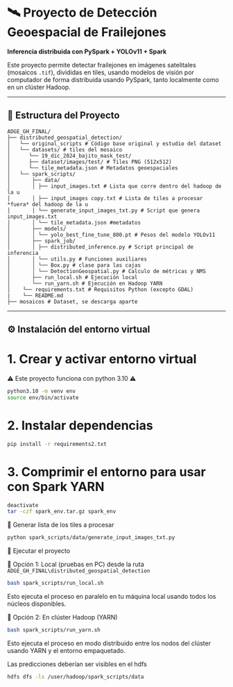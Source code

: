 # 🛰️ Proyecto de Detección Geoespacial de Frailejones  
**Inferencia distribuida con PySpark + YOLOv11 + Spark**

Este proyecto permite detectar frailejones en imágenes satelitales (mosaicos `.tif`), divididas en tiles, usando modelos de visión por computador de forma distribuida usando PySpark, tanto localmente como en un clúster Hadoop.

---

## 📁 Estructura del Proyecto
```
ADGE_GH_FINAL/
├── distributed_geospatial_detection/ 
│   └── original_scripts # Código base original y estudio del dataset
│   └── datasets/ # tiles del mosaico
│      └── 19_dic_2024_bajito_mask_test/
│      ├── dataset/images/test/ # Tiles PNG (512x512)
│      └── tile_metadata.json # Metadatos geoespaciales
│   └── spark_scripts/
│       ├── data/
│       │ ├── input_images.txt # Lista que corre dentro del hadoop de la u
│       │ ├── input_images copy.txt # Lista de tiles a procesar *fuera* del hadoop de la u
│       │ └── generate_input_images_txt.py # Script que genera input_images.txt
│       │ └── tile_metadata.json #metadatos
│       ├── models/
│       │ └── yolo_best_fine_tune_800.pt # Pesos del modelo YOLOv11
│       ├── spark_job/
│       │ ├── distributed_inference.py # Script principal de inferencia
│       │ └── utils.py # Funciones auxiliares
│       │ └── Box.py # clase para las cajas
│       │ └── DetectionGeospatial.py # Calculo de métricas y NMS
│       ├── run_local.sh # Ejecución local
│       └── run_yarn.sh # Ejecución en Hadoop YARN
│    └── requirements.txt # Requisitos Python (excepto GDAL)
|    └── README.md
├── mosaicos # Dataset, se descarga aparte
```

---

## ⚙️ Instalación del entorno virtual


# 1. Crear y activar entorno virtual

⚠ Este proyecto funciona con python 3.10 ⚠

```bash
python3.10 -m venv env
source env/bin/activate
```

# 2. Instalar dependencias
```bash
pip install -r requirements2.txt
```

# 3. Comprimir el entorno para usar con Spark YARN
```bash
deactivate
tar -czf spark_env.tar.gz spark_env
```

🧾 Generar lista de los tiles a procesar
```bash
python spark_scripts/data/generate_input_images_txt.py
```

🚀 Ejecutar el proyecto

🔹 Opción 1: Local (pruebas en PC) desde la ruta `ADGE_GH_FINAL\distributed_geospatial_detection`

```bash
bash spark_scripts/run_local.sh
```

Esto ejecuta el proceso en paralelo en tu máquina local usando todos los núcleos disponibles.


🔹 Opción 2: En clúster Hadoop (YARN)

```bash
bash spark_scripts/run_yarn.sh
```

Esto ejecuta el proceso en modo distribuido entre los nodos del clúster usando YARN y el entorno empaquetado.

Las predicciones deberían ser visibles en el hdfs
```bash
hdfs dfs -ls /user/hadoop/spark_scripts/data
```
